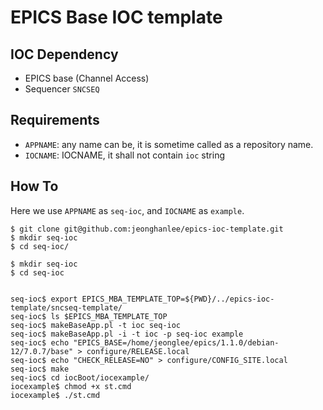 # EPICS Base IOC template

## IOC Dependency

* EPICS base (Channel Access)
* Sequencer `SNCSEQ`

## Requirements

* `APPNAME`: any name can be, it is sometime called as a repository name.
* `IOCNAME`: IOCNAME, it shall not contain `ioc` string

## How To

Here we use `APPNAME` as `seq-ioc`, and `IOCNAME` as `example`.

```
$ git clone git@github.com:jeonghanlee/epics-ioc-template.git
$ mkdir seq-ioc
$ cd seq-ioc/

$ mkdir seq-ioc
$ cd seq-ioc


seq-ioc$ export EPICS_MBA_TEMPLATE_TOP=${PWD}/../epics-ioc-template/sncseq-template/
seq-ioc$ ls $EPICS_MBA_TEMPLATE_TOP
seq-ioc$ makeBaseApp.pl -t ioc seq-ioc
seq-ioc$ makeBaseApp.pl -i -t ioc -p seq-ioc example
seq-ioc$ echo "EPICS_BASE=/home/jeonglee/epics/1.1.0/debian-12/7.0.7/base" > configure/RELEASE.local
seq-ioc$ echo "CHECK_RELEASE=NO" > configure/CONFIG_SITE.local
seq-ioc$ make
seq-ioc$ cd iocBoot/iocexample/
iocexample$ chmod +x st.cmd
iocexample$ ./st.cmd
```
